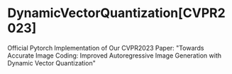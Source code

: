 # DynamicVectorQuantization[CVPR2023]
Official Pytorch Implementation of Our CVPR2023 Paper: "Towards Accurate Image Coding: Improved Autoregressive Image Generation with Dynamic Vector Quantization"

